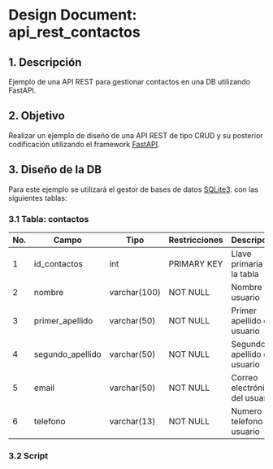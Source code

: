 # Design Document: api_rest_contactos

## 1. Descripción
Ejemplo de una API REST para gestionar contactos en una DB utilizando FastAPI.

## 2. Objetivo
Realizar un ejemplo de diseño de una API REST de tipo CRUD y su posterior codificación utilizando el framework [FastAPI](https://fastapi.tiangolo.com).

## 3. Diseño de la DB
Para este ejemplo se utilizará el gestor de bases de datos [SQLite3](https://www.sqlite.org/). con las siguientes tablas:

### 3.1 Tabla: contactos

|No.|Campo|Tipo|Restricciones|Descripción|
|--|--|--|--|--|
|1|id_contactos|int|PRIMARY KEY|Llave primaria de la tabla|
|2|nombre|varchar(100)|NOT NULL|Nombre del usuario|
|3|primer_apellido|varchar(50)|NOT NULL|Primer apellido del usuario|
|4|segundo_apellido|varchar(50)|NOT NULL|Segundo apellido del usuario|
|5|email|varchar(50)|NOT NULL|Correo electrónico del usuario|
|6|telefono|varchar(13)|NOT NULL|Numero de telefono del usuario|

### 3.2 Script

